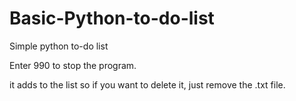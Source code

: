 # Basic-Python-to-do-list
Simple python to-do list

Enter 990 to stop the program.

it adds to the list so if you want to delete it, just remove the .txt file.
